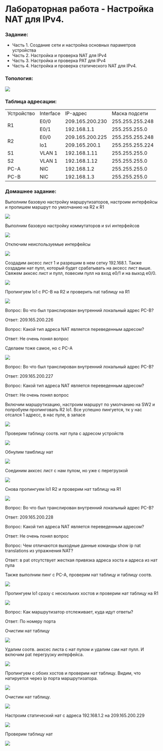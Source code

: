 #  Лабораторная работа - Настройка NAT для IPv4.


###  Задание:

+ Часть 1. Создание сети и настройка основных параметров устройства
+ Часть 2. Настройка и проверка NAT для IPv4
+ Часть 3. Настройка и проверка PAT для IPv4
+ Часть 4. Настройка и проверка статического NAT для IPv4.


### Топология:

![](./imgs/tp.png)


### Таблица адресации:


<table>

<tr>
	<td>Устройство</td>
	<td>Interface</td>
	<td>IP-адрес</td>
	<td>Маска подсети</td>
</tr>

<tr>
        <td rowspan="2">R1</td>
        <td>E0/0</td>
	  <td>209.165.200.230</td>
	  <td>255.255.255.248</td>
</tr>

<tr>
        <td>E0/1</td> 
	  <td>192.168.1.1</td>
	  <td>255.255.255.0</td>
</tr>

<tr>
        <td rowspan="2">R2</td> 
	  <td>E0/0</td>
	  <td>209.165.200.225</td>
	  <td>255.255.255.248</td>
</tr>

<tr>
        <td>lo1</td> 
	  <td>209.165.200.1</td>
	  <td>255.255.255.224</td>
</tr>

<tr>
        <td>S1</td> 
	  <td>VLAN 1</td>
	  <td>192.168.1.11</td>
	  <td>255.255.255.0</td>
</tr>

<tr>
        <td>S2</td> 
	  <td>VLAN 1</td>
	  <td>192.168.1.12</td>
	  <td>255.255.255.0</td>
</tr>

<tr>
        <td>PC-A</td>
        <td>NIC</td>
	  <td>192.168.1.2</td>
	  <td>255.255.255.0</td>
</tr>

<tr>
        <td>PC-B</td>
        <td>NIC</td>
	  <td>192.168.1.3</td>
	  <td>255.255.255.0</td>
</tr>

</table>


### Домашнее задание:


Выполним базовую настройку маршрутизаторов, настроим интерфейсы и пропишем маршрут по умолчанию на R2 к R1

![](./imgs/1.png)


Выполним базовую настройку коммутаторов и svi интерфейсов

![](./imgs/2.png)

Отключим неиспользуемые интерфейсы

![](./imgs/3.png)

Создадим аксесс лист 1 и разрешим в нем сетку 192.168.1.
Также создадим нат пулл, который будет срабатывать на аксесс лист выше.
Свяжем акксес лист и пулл, повесим пулл на вход e0/1 и на выход e0/0.

![](./imgs/4.png)


Пропингуем lo1 c PC-B на R2 и проверить nat таблицу на R1

![](./imgs/5.png)

Вопрос: Во что был транслирован внутренний локальный адрес PC-B?

Ответ: 209.165.200.226
 
Вопрос: Какой тип адреса NAT является переведенным адресом?

Ответ: Не очень понял вопрос

Сделаем тоже самое, но с PC-A

![](./imgs/6.png)


Вопрос: Во что был транслирован внутренний локальный адрес PC-B?

Ответ: 209.165.200.227
 
Вопрос: Какой тип адреса NAT является переведенным адресом?

Ответ: Не очень понял вопрос


Включим маршрутизацию, настроим маршрут по умолчанию на SW2 и попробуем пропинговать R2 lo1. Все успешно пингуется, тк у нас отсался 1 адресс, в нас пуле, в запасе

![](./imgs/7.png)

Проверим таблицу соотв. нат пула с адресом устройств 

![](./imgs/8.png)

Обнулим тамблицу нат

![](./imgs/9.png)


Соединим акксес лист с нам пулом, но уже с перегрузкой

![](./imgs/10.png)

Снова пропингуем lo1 R2  и проверим нат таблицу на R1

![](./imgs/11.png)

Вопрос: Во что был транслирован внутренний локальный адрес PC-B?

Ответ: 209.165.200.228
 
Вопрос: Какой тип адреса NAT является переведенным адресом?

Ответ: Не очень понял вопрос

Вопрос: Чем отличаются выходные данные команды show ip nat translations из упражнения NAT?

Ответ: в pat отсутствует жесткая привязка адреса хоста и адреса из нат пула

Также выполним пинг с PC-A, проверим нат таблицу и таблицу соотв.

![](./imgs/12.png)


Пропингуем lo1 сразу с нескольких хостов и проверим нат таблицу на R1

![](./imgs/13.png)

Вопрос: Как маршрутизатор отслеживает, куда идут ответы? 

Ответ: По номеру порта

Очистим нат таблицу 

![](./imgs/14.png)

Удалим соотв. акксес листа с нат пулом и удалим сам нат пулл. И включим pat перегрузку интерфейса.

![](./imgs/15.png)


Пропингуем с обоих хостов и проверим нат таблицу. Видим, что натируется через ip порта маршрутизатора.

![](./imgs/16.png)

Очистим нат таблицу.

![](./imgs/17.png)

Настроим статический нат с адреса 192.168.1.2 на 209.165.200.229

![](./imgs/18.png)

Проверим таблицу нат 

![](./imgs/19.png)
 
 